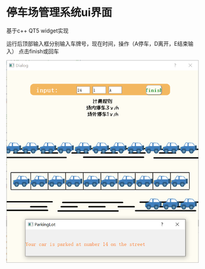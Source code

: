 # 停车场管理系统ui界面
基于c++ QT5 widget实现

运行后顶部输入框分别输入车牌号，现在时间，操作（A停车，D离开，E结束输入） 点击finish或回车

![alt 属性文本](image\result.png)
